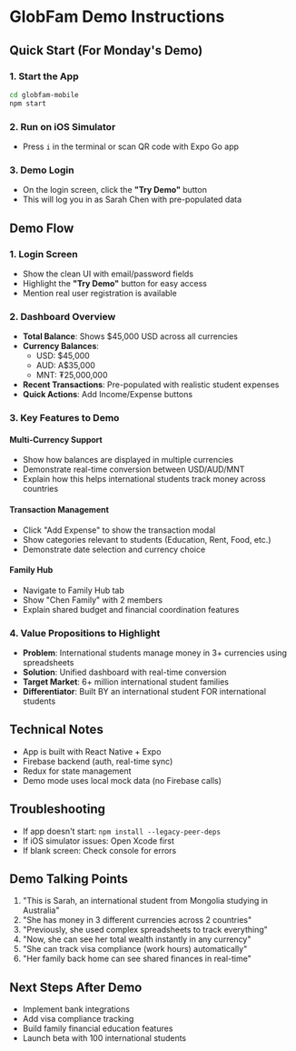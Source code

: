 # GlobFam Demo Instructions

## Quick Start (For Monday's Demo)

### 1. Start the App
```bash
cd globfam-mobile
npm start
```

### 2. Run on iOS Simulator
- Press `i` in the terminal or scan QR code with Expo Go app

### 3. Demo Login
- On the login screen, click the **"Try Demo"** button
- This will log you in as Sarah Chen with pre-populated data

## Demo Flow

### 1. **Login Screen**
- Show the clean UI with email/password fields
- Highlight the **"Try Demo"** button for easy access
- Mention real user registration is available

### 2. **Dashboard Overview**
- **Total Balance**: Shows $45,000 USD across all currencies
- **Currency Balances**: 
  - USD: $45,000
  - AUD: A$35,000  
  - MNT: ₮25,000,000
- **Recent Transactions**: Pre-populated with realistic student expenses
- **Quick Actions**: Add Income/Expense buttons

### 3. **Key Features to Demo**

#### Multi-Currency Support
- Show how balances are displayed in multiple currencies
- Demonstrate real-time conversion between USD/AUD/MNT
- Explain how this helps international students track money across countries

#### Transaction Management
- Click "Add Expense" to show the transaction modal
- Show categories relevant to students (Education, Rent, Food, etc.)
- Demonstrate date selection and currency choice

#### Family Hub
- Navigate to Family Hub tab
- Show "Chen Family" with 2 members
- Explain shared budget and financial coordination features

### 4. **Value Propositions to Highlight**
- **Problem**: International students manage money in 3+ currencies using spreadsheets
- **Solution**: Unified dashboard with real-time conversion
- **Target Market**: 6+ million international student families
- **Differentiator**: Built BY an international student FOR international students

## Technical Notes
- App is built with React Native + Expo
- Firebase backend (auth, real-time sync)
- Redux for state management
- Demo mode uses local mock data (no Firebase calls)

## Troubleshooting
- If app doesn't start: `npm install --legacy-peer-deps`
- If iOS simulator issues: Open Xcode first
- If blank screen: Check console for errors

## Demo Talking Points
1. "This is Sarah, an international student from Mongolia studying in Australia"
2. "She has money in 3 different currencies across 2 countries"
3. "Previously, she used complex spreadsheets to track everything"
4. "Now, she can see her total wealth instantly in any currency"
5. "She can track visa compliance (work hours) automatically"
6. "Her family back home can see shared finances in real-time"

## Next Steps After Demo
- Implement bank integrations
- Add visa compliance tracking
- Build family financial education features
- Launch beta with 100 international students
